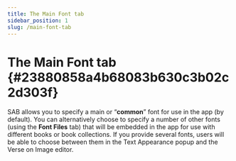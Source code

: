 ```yaml
---
title: The Main Font tab
sidebar_position: 1
slug: /main-font-tab
---
```


# The Main Font tab {#23880858a4b68083b630c3b02c2d303f}

SAB allows you to specify a main or “**common**” font for use in the app (by default). You can alternatively choose to specify a number of other fonts (using the **Font Files** tab) that will be embedded in the app for use with different books or book collections. If you provide several fonts, users will be able to choose between them in the Text Appearance popup and the Verse on Image editor.

